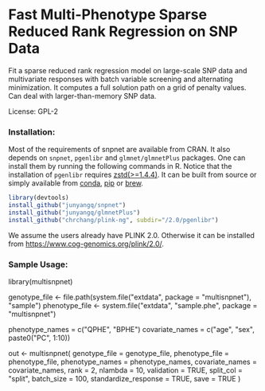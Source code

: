 # Fast Multi-Phenotype Sparse Reduced Rank Regression on SNP Data

Fit a sparse reduced rank regression model on large-scale SNP data and multivariate responses with batch variable screening and alternating minimization. It computes a full solution path on a grid of penalty values. Can deal with larger-than-memory SNP data.

License: GPL-2

### Installation:
Most of the requirements of snpnet are available from CRAN. It also depends on `snpnet`, `pgenlibr` and `glmnet/glmnetPlus` packages. One can install them by running the following commands in R. Notice that the installation of `pgenlibr` requires [zstd(>=1.4.4)](https://github.com/facebook/zstd). It can be built from source or simply available from [conda](https://anaconda.org/conda-forge/zstd), [pip](https://pypi.org/project/zstd/) or [brew](https://formulae.brew.sh/formula/zstd).

```r
library(devtools)
install_github("junyangq/snpnet")
install_github("junyangq/glmnetPlus")
install_github("chrchang/plink-ng", subdir="/2.0/pgenlibr")
```
We assume the users already have PLINK 2.0. Otherwise it can be installed from https://www.cog-genomics.org/plink/2.0/.

### Sample Usage:
library(multisnpnet)

genotype_file <- file.path(system.file("extdata", package = "multisnpnet"), "sample")
phenotype_file <- system.file("extdata", "sample.phe", package = "multisnpnet")

phenotype_names = c("QPHE", "BPHE")
covariate_names = c("age", "sex", paste0("PC", 1:10))

out <- multisnpnet(
  genotype_file = genotype_file, 
  phenotype_file = phenotype_file, 
  phenotype_names = phenotype_names, 
  covariate_names = covariate_names, 
  rank = 2, 
  nlambda = 10, 
  validation = TRUE,
  split_col = "split",
  batch_size = 100, 
  standardize_response = TRUE, 
  save = TRUE
)
